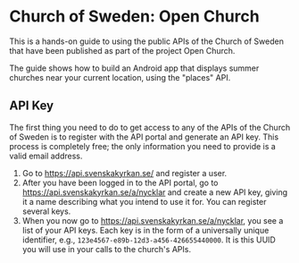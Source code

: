 # Church of Sweden: Open Church

This is a hands-on guide to using the public APIs of the Church of Sweden that have been published as part of the project Open Church.

The guide shows how to build an Android app that displays summer churches near your current location, using the "places" API.

## API Key

The first thing you need to do to get access to any of the APIs of the Church of Sweden is to register with the API portal and generate an API key. This process is completely free; the only information you need to provide is a valid email address.

1. Go to <https://api.svenskakyrkan.se/> and register a user.
2. After you have been logged in to the API portal, go to <https://api.svenskakyrkan.se/a/nycklar> and create a new API key, giving it a name describing what you intend to use it for. You can register several keys.
3. When you now go to <https://api.svenskakyrkan.se/a/nycklar>, you see a list of your API keys. Each key is in the form of a universally unique identifier, e.g., `123e4567-e89b-12d3-a456-426655440000`. It is this UUID you will use in your calls to the church's APIs.

